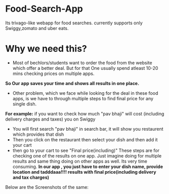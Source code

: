 # Food-Search-App
Its trivago-like webapp for food searches. currently supports only Swiggy,zomato and uber eats.

# Why we need this?
- Most of bechlors/students want to order the food from the website which offer a better deal.
But for that One usually spend atleast 10-20 mins checking prices on multiple apps.

**So Our app saves your time and shows all results in one place.**
- Other problem, which we face while looking for the deal in these food apps, is we have to through multiple steps to find final price for any single dish.

**For example:** if you want to check how much "pav bhaji" will cost (including delivery charges and taxes) you on Swiggy
* You will first search "pav bhaji" in search bar, it will show you restaurent which provides that dish
* Then you click on the restaurant then select your dish and then add it your cart
* then go to your cart to see "Final price(including)"
These steps are for checking one of the results on one app. Just imagine doing for multiple results and same thing doing on other apps as well. Its very time consuming.
**In our app , you just have to enter your dish name, provide location and tadddaaa!!!! results with final price(including delivery and tax charges)**

Below are the Screenshots of the same:

